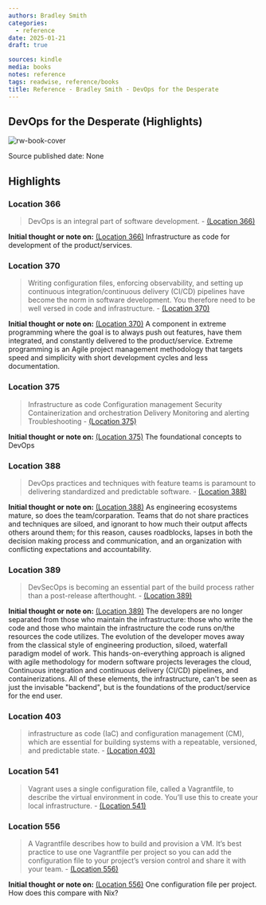 ```yaml
---
authors: Bradley Smith
categories:
  - reference
date: 2025-01-21
draft: true

sources: kindle
media: books
notes: reference
tags: readwise, reference/books
title: Reference - Bradley Smith - DevOps for the Desperate
---
```


## DevOps for the Desperate (Highlights)

![rw-book-cover](https://m.media-amazon.com/images/I/71xOonOss9L._SY160.jpg)

Source published date: None

## Highlights

### Location 366

> DevOps is an integral part of software development.
> \- [(Location 366)](https://readwise.io/to_kindle?action=open&asin=B09M82VY43&location=366)

**Initial thought or note on:** [(Location 366)](https://readwise.io/to_kindle?action=open&asin=B09M82VY43&location=366)
Infrastructure as code for development of the product/services.

### Location 370

> Writing configuration files, enforcing observability, and setting up continuous integration/continuous delivery (CI/CD) pipelines have become the norm in software development. You therefore need to be well versed in code and infrastructure.
> \- [(Location 370)](https://readwise.io/to_kindle?action=open&asin=B09M82VY43&location=370)

**Initial thought or note on:** [(Location 370)](https://readwise.io/to_kindle?action=open&asin=B09M82VY43&location=370)
A component in extreme programming where the goal is to always push out features, have them integrated, and constantly delivered to the product/service. Extreme programming is an Agile project management methodology that targets speed and simplicity with short development cycles and less documentation.

### Location 375

> Infrastructure as code Configuration management Security Containerization and orchestration Delivery Monitoring and alerting Troubleshooting
> \- [(Location 375)](https://readwise.io/to_kindle?action=open&asin=B09M82VY43&location=375)

**Initial thought or note on:** [(Location 375)](https://readwise.io/to_kindle?action=open&asin=B09M82VY43&location=375)
The foundational concepts to DevOps

### Location 388

> DevOps practices and techniques with feature teams is paramount to delivering standardized and predictable software.
> \- [(Location 388)](https://readwise.io/to_kindle?action=open&asin=B09M82VY43&location=388)

**Initial thought or note on:** [(Location 388)](https://readwise.io/to_kindle?action=open&asin=B09M82VY43&location=388)
As engineering ecosystems mature, so does the team/corparation. Teams that do not share practices and techniques are siloed, and ignorant to how much their output affects others around them; for this reason, causes roadblocks, lapses in both the decision making process and communication, and an organization with conflicting expectations and accountability.

### Location 389

> DevSecOps is becoming an essential part of the build process rather than a post-release afterthought.
> \- [(Location 389)](https://readwise.io/to_kindle?action=open&asin=B09M82VY43&location=389)

**Initial thought or note on:** [(Location 389)](https://readwise.io/to_kindle?action=open&asin=B09M82VY43&location=389)
The developers are no longer separated from those who maintain the infrastructure: those who write the code and those who maintain the infrastructure the code runs on/the resources the code utilizes. The evolution of the developer moves away from the classical style of engineering production, siloed, waterfall paradigm model of work. This hands-on-everything approach is aligned with agile methodology for modern software projects leverages the cloud, Continuous integration and continuous delivery (CI/CD) pipelines, and containerizations. All of these elements, the infrastructure, can't be seen as just the invisable "backend", but is the foundations of the product/service for the end user.

### Location 403

> infrastructure as code (IaC) and configuration management (CM), which are essential for building systems with a repeatable, versioned, and predictable state.
> \- [(Location 403)](https://readwise.io/to_kindle?action=open&asin=B09M82VY43&location=403)

### Location 541

> Vagrant uses a single configuration file, called a Vagrantfile, to describe the virtual environment in code. You’ll use this to create your local infrastructure.
> \- [(Location 541)](https://readwise.io/to_kindle?action=open&asin=B09M82VY43&location=541)

### Location 556

> A Vagrantfile describes how to build and provision a VM. It’s best practice to use one Vagrantfile per project so you can add the configuration file to your project’s version control and share it with your team.
> \- [(Location 556)](https://readwise.io/to_kindle?action=open&asin=B09M82VY43&location=556)

**Initial thought or note on:** [(Location 556)](https://readwise.io/to_kindle?action=open&asin=B09M82VY43&location=556)
One configuration file per project. How does this compare with Nix?
